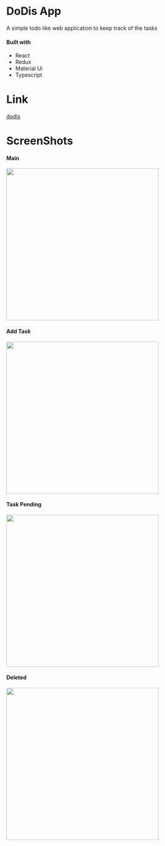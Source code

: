 # DoDis App

A simple todo like web application to keep track of the tasks

#### Built with

- React
- Redux
- Material Ui
- Typescript

# Link

[dodis](https://epic-golick-8ed37e.netlify.app/)

# ScreenShots

#### Main

<img src="https://github.com/mabroor007/do_dis-app/blob/master/main-dodis.png" width="400px" height="auto" />

#### Add Task

<img src="https://github.com/mabroor007/do_dis-app/blob/master/addtask-dodis.png" width="400px" height="auto" />

#### Task Pending

<img src="https://github.com/mabroor007/do_dis-app/blob/master/task-dodis.png" width="400px" height="auto" />

#### Deleted

<img src="https://github.com/mabroor007/do_dis-app/blob/master/deleted.png" width="400px" height="auto" />
